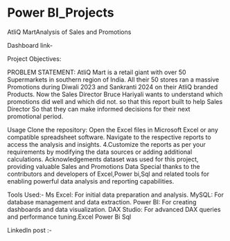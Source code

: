 # Power BI_Projects
AtliQ MartAnalysis of Sales and Promotions

Dashboard link-

Project Objectives:

PROBLEM STATEMENT:
AtliQ Mart is a retail giant with over 50 Supermarkets in southern region of India.
All their 50 stores ran a massive Promotions during Diwali 2023 and Sankranti 2024 on their AtliQ branded Products.
Now the Sales Director Bruce Hariyali wants to understand which promotions did well and which did not.
so that this report built to help Sales Director So that they can make informed decisions for their next promotional period.

Usage
Clone the repository:
Open the Excel files in Microsoft Excel or any compatible spreadsheet software.
Navigate to the respective reports to access the analysis and insights. 4.Customize the reports as per your requirements by modifying the data sources or adding additional calculations.
Acknowledgements
dataset was used for this project, providing valuable Sales and Promotions Data Special thanks to the contributors and developers of Excel,Power bi,Sql and related tools for enabling powerful data analysis and reporting capabilities.

Tools Used:-
Ms Excel: For initial data preparation and analysis.
MySQL: For database management and data extraction.
Power BI: For creating dashboards and data visualization.
DAX Studio: For advanced DAX queries and performance tuning.Excel Power Bi Sql

Linkedln post :-
